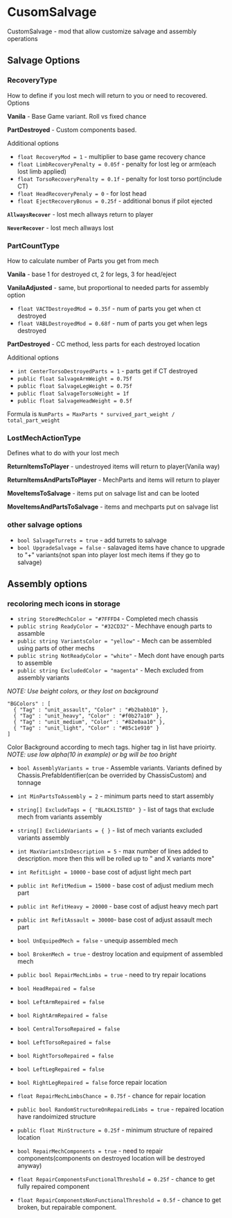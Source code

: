 # CusomSalvage

CustomSalvage - mod that allow customize salvage and assembly operations

## Salvage Options

### RecoveryType

How to define if you lost mech will return to you or need to recovered. Options

**Vanila** - Base Game variant. Roll vs fixed chance

**PartDestroyed** - Custom components based. 

Additional options
- `float RecoveryMod = 1` - multiplier to base game recovery chance
- `float LimbRecoveryPenalty = 0.05f` - penalty for lost leg or arm(each lost limb applied)
- `float TorsoRecoveryPenalty = 0.1f` - penalty for lost torso port(include CT)
- `float HeadRecoveryPenaly = 0` - for lost head
- `float EjectRecoveryBonus = 0.25f` - additional bonus if pilot ejected

**`AllwaysRecover`** - lost mech allways return to player

**`NeverRecover`** - lost mech allways lost

### PartCountType

How to calculate number of Parts you get from mech

**Vanila** - base 1 for destroyed ct, 2 for legs, 3 for head/eject

**VanilaAdjusted** - same, but proportional to needed parts for assembly option

- `float VACTDestroyedMod = 0.35f` - num of parts you get when ct destroyed
- `float VABLDestroyedMod = 0.68f` - num of parts you get when legs destroyed

**PartDestroyed** - CC method, less parts for each destroyed location

Additional options
- `int CenterTorsoDestroyedParts = 1` - parts get if CT destroyed
- `public float SalvageArmWeight = 0.75f`
- `public float SalvageLegWeight = 0.75f`
- `public float SalvageTorsoWeight = 1f`
- `public float SalvageHeadWeight = 0.5f`

Formula is `NumParts = MaxParts * survived_part_weight / total_part_weight`

### LostMechActionType 
Defines what to do with your lost mech

**ReturnItemsToPlayer** - undestroyed items will return to player(Vanila way)

**ReturnItemsAndPartsToPlayer** - MechParts and items will return to player

**MoveItemsToSalvage** - items put on salvage list and can be looted

**MoveItemsAndPartsToSalvage** - items and mechparts put on salvage list

### other salvage options

- `bool SalvageTurrets = true` - add turrets to salvage
- `bool UpgradeSalvage = false` - salavaged items have chance to upgrade to "+" variants(not span into player lost mech items if they go to salvage)

## Assembly options

### recoloring mech icons in storage
- `string StoredMechColor = "#7FFFD4` - Completed mech chassis
- `public string ReadyColor = "#32CD32"` - Mechhave enough parts to assamble
- `public string VariantsColor = "yellow"` - Mech can be assembled using parts of other mechs
- `public string NotReadyColor = "white"` - Mech dont have enough parts to assemble
- `public string ExcludedColor = "magenta"` - Mech excluded from assembly variants

*NOTE: Use beight colors, or they lost on background*

```
"BGColors" : [
  { "Tag" : "unit_assault", "Color" : "#b2babb10" },
  { "Tag" : "unit_heavy", "Color" : "#f0b27a10" },
  { "Tag" : "unit_medium", "Color" : "#82e0aa10" },
  { "Tag" : "unit_light", "Color" : "#85c1e910" }
]
```
Color Background according to mech tags. higher tag in list have prioirty. *NOTE: use low alpha(10 in example) or bg will be too bright*

- `bool AssemblyVariants = true` - Assemble variants. Variants defined by Chassis.PrefabIdentifier(can be overrided by ChassisCustom) and tonnage
- `int MinPartsToAssembly = 2` - minimum parts need to start assembly
- `string[] ExcludeTags = { "BLACKLISTED" }` - list of tags that exclude mech from variants assembly
- `string[] ExclideVariants = { }` - list of mech variants excluded variants assembly
- `int MaxVariantsInDescription = 5` - max number of lines added to description. more then this will be rolled up to " and X variants more"

- `int RefitLight = 10000` - base cost of adjust light mech part
- `public int RefitMedium = 15000` - base cost of adjust medium mech part
- `public int RefitHeavy = 20000` - base cost of adjust heavy mech part
- `public int RefitAssault = 30000`- base cost of adjust assault mech part


- `bool UnEquipedMech = false` - unequip assembled mech 
- `bool BrokenMech = true` - destroy location and equipment of assembled mech

- `public bool RepairMechLimbs = true` - need to try repair locations

- `bool HeadRepaired = false`
- `bool LeftArmRepaired = false`
- `bool RightArmRepaired = false`
- `bool CentralTorsoRepaired = false`
- `bool LeftTorsoRepaired = false`
- `bool RightTorsoRepaired = false`
- `bool LeftLegRepaired = false`
- `bool RightLegRepaired = false`
force repair location

- `float RepairMechLimbsChance = 0.75f` - chance for repair location
- `public bool RandomStructureOnRepairedLimbs = true` - repaired location have randoimized structure
- `public float MinStructure = 0.25f` - minimum structure of repaired location
- `bool RepairMechComponents = true` - need to repair components(components on destroyed location will be destroyed anyway)
- `float RepairComponentsFunctionalThreshold = 0.25f` - chance to get fully repaired component
- `float RepairComponentsNonFunctionalThreshold = 0.5f` - chance to get broken, but repairable component.





